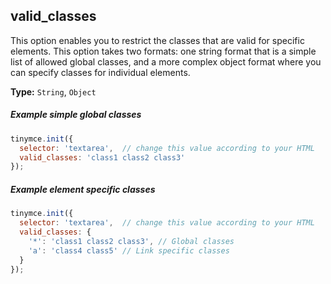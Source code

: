## valid_classes

This option enables you to restrict the classes that are valid for specific elements. This option takes two formats: one string format that is a simple list of allowed global classes, and a more complex object format where you can specify classes for individual elements.

**Type:** `String`, `Object`

##### Example simple global classes

```js
tinymce.init({
  selector: 'textarea',  // change this value according to your HTML
  valid_classes: 'class1 class2 class3'
});
```

##### Example element specific classes

```js
tinymce.init({
  selector: 'textarea',  // change this value according to your HTML
  valid_classes: {
    '*': 'class1 class2 class3', // Global classes
    'a': 'class4 class5' // Link specific classes
  }
});
```
